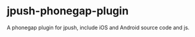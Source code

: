 jpush-phonegap-plugin
=====================

A phonegap plugin for jpush, include iOS and Android source code and js.
